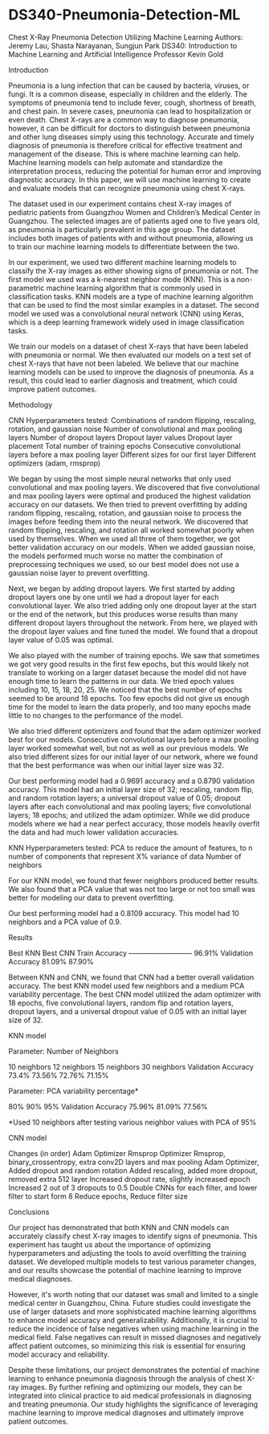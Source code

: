# DS340-Pneumonia-Detection-ML








 






Chest X-Ray Pneumonia Detection Utilizing Machine Learning
Authors: Jeremy Lau, Shasta Narayanan, Sungjun Park
DS340: Introduction to Machine Learning and Artificial Intelligence
Professor Kevin Gold



















Introduction

Pneumonia is a lung infection that can be caused by bacteria, viruses, or fungi. It is a common disease, especially in children and the elderly. The symptoms of pneumonia tend to include fever, cough, shortness of breath, and chest pain. In severe cases, pneumonia can lead to hospitalization or even death. Chest X-rays are a common way to diagnose pneumonia, however, it can be difficult for doctors to distinguish between pneumonia and other lung diseases simply using this technology. Accurate and timely diagnosis of pneumonia is therefore critical for effective treatment and management of the disease. This is where machine learning can help. Machine learning models can help automate and standardize the interpretation process, reducing the potential for human error and improving diagnostic accuracy. In this paper, we will use machine learning to create and evaluate models that can recognize pneumonia using chest X-rays.

The dataset used in our experiment contains chest X-ray images of pediatric patients from Guangzhou Women and Children’s Medical Center in Guangzhou. The selected images are of patients aged one to five years old, as pneumonia is particularly prevalent in this age group. The dataset includes both images of patients with and without pneumonia, allowing us to train our machine learning models to differentiate between the two.

In our experiment, we used two different machine learning models to classify the X-ray images as either showing signs of pneumonia or not. The first model we used was a k-nearest neighbor mode (KNN). This is a non-parametric machine learning algorithm that is commonly used in classification tasks. KNN models are a type of machine learning algorithm that can be used to find the most similar examples in a dataset. The second model we used was a convolutional neural network (CNN) using Keras, which is a deep learning framework widely used in image classification tasks. 

We train our models on a dataset of chest X-rays that have been labeled with pneumonia or normal. We then evaluated our models on a test set of chest X-rays that have not been labeled. We believe that our machine learning models can be used to improve the diagnosis of pneumonia. As a result, this could lead to earlier diagnosis and treatment, which could improve patient outcomes.








Methodology 

CNN Hyperparameters tested:
Combinations of random flipping, rescaling, rotation, and gaussian noise
Number of convolutional and max pooling layers
Number of dropout layers
Dropout layer values
Dropout layer placement
Total number of training epochs
Consecutive convolutional layers before a max pooling layer
Different sizes for our first layer
Different optimizers (adam, rmsprop)

We began by using the most simple neural networks that only used convolutional and max pooling layers. We discovered that five convolutional and max pooling layers were optimal and produced the highest validation accuracy on our datasets. We then tried to prevent overfitting by adding random flipping, rescaling, rotation, and gaussian noise to process the images before feeding them into the neural network. We discovered that random flipping, rescaling, and rotation all worked somewhat poorly when used by themselves. When we used all three of them together, we got better validation accuracy on our models. When we added gaussian noise, the models performed much worse no matter the combination of preprocessing techniques we used, so our best model does not use a gaussian noise layer to prevent overfitting. 

Next, we began by adding dropout layers. We first started by adding dropout layers one by one until we had a dropout layer for each convolutional layer. We also tried adding only one dropout layer at the start or the end of the network, but this produces worse results than many different dropout layers throughout the network. From here, we played with the dropout layer values and fine tuned the model. We found that a dropout layer value of 0.05 was optimal. 

We also played with the number of training epochs. We saw that sometimes we got very good results in the first few epochs, but this would likely not translate to working on a larger dataset because the model did not have enough time to learn the patterns in our data. We tried epoch values including 10, 15, 18, 20, 25. We noticed that the best number of epochs seemed to be around 18 epochs. Too few epochs did not give us enough time for the model to learn the data properly, and too many epochs made little to no changes to the performance of the model. 

We also tried different optimizers and found that the adam optimizer worked best for our models. Consecutive convolutional layers before a max pooling layer worked somewhat well, but not as well as our previous models. We also tried different sizes for our initial layer of our network, where we found that the best performance was when our initial layer size was 32. 

Our best performing model had a 0.9691 accuracy and a 0.8790 validation accuracy. This model had an initial layer size of 32; rescaling, random flip, and random rotation layers; a universal dropout value of 0.05; dropout layers after each convolutional and max pooling layers; five convolutional layers; 18 epochs; and utilized the adam optimizer. While we did produce models where we had a near perfect accuracy, those models heavily overfit the data and had much lower validation accuracies.


KNN Hyperparameters tested:
PCA to reduce the amount of features, to n number of components that represent X% variance of data
Number of neighbors

For our KNN model, we found that fewer neighbors produced better results. We also found that a PCA value that was not too large or not too small was better for modeling our data to prevent overfitting. 

Our best performing model had a 0.8109  accuracy. This model had 10 neighbors and a PCA value of 0.9. 




















Results



Best KNN
Best CNN
Train Accuracy
––––––––––––––––––
96.91%
Validation Accuracy
81.09%
87.90%


Between KNN and CNN, we found that CNN had a better overall validation accuracy. The best KNN model used few neighbors and a medium PCA variability percentage. The best CNN model utilized the adam optimizer with 18 epochs, five convolutional layers, random flip and rotation layers, dropout layers, and a universal dropout value of 0.05 with an initial layer size of 32.

KNN model

Parameter: Number of Neighbors



10 neighbors
12 neighbors
15 neighbors
30 neighbors
Validation Accuracy
73.4%
73.56%
72.76%
71.15%


Parameter: PCA variability percentage*



80%
90%
95%
Validation Accuracy
75.96%
81.09%
77.56%


*Used 10 neighbors after testing various neighbor values with PCA of 95%











CNN model


Changes (in order)
Adam Optimizer
Rmsprop Optimizer
Rmsprop, binary_crossentropy, extra conv2D layers and max pooling
Adam Optimizer, Added dropout and random rotation
Added rescaling, added more dropout, removed extra 512 layer
Increased dropout rate, slightly increased epoch
Increased 2 out of 3 dropouts to 0.5
Double CNNs for each filter, and lower filter to start form 8
Reduce epochs, Reduce filter size










Conclusions

Our project has demonstrated that both KNN and CNN models can accurately classify chest X-ray images to identify signs of pneumonia. This experiment has taught us about the importance of optimizing hyperparameters and adjusting the tools to avoid overfitting the training dataset. We developed multiple models to test various parameter changes, and our results showcase the potential of machine learning to improve medical diagnoses.

However, it's worth noting that our dataset was small and limited to a single medical center in Guangzhou, China. Future studies could investigate the use of larger datasets and more sophisticated machine learning algorithms to enhance model accuracy and generalizability. Additionally, it is crucial to reduce the incidence of false negatives when using machine learning in the medical field. False negatives can result in missed diagnoses and negatively affect patient outcomes, so minimizing this risk is essential for ensuring model accuracy and reliability.

Despite these limitations, our project demonstrates the potential of machine learning to enhance pneumonia diagnosis through the analysis of chest X-ray images. By further refining and optimizing our models, they can be integrated into clinical practice to aid medical professionals in diagnosing and treating pneumonia. Our study highlights the significance of leveraging machine learning to improve medical diagnoses and ultimately improve patient outcomes.

